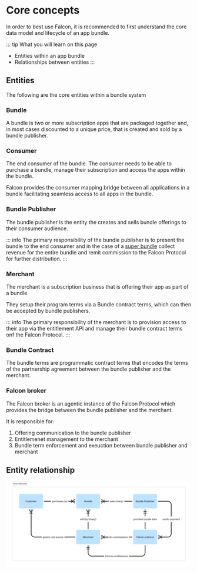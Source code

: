 # Core concepts

In order to best use Falcon, it is recommended to first understand the core data model and lifecycle of an app bundle. 

::: tip What you will learn on this page
- Entities within an app bundle
- Relationships between entities
:::

## Entities
The following are the core entities within a bundle system

### Bundle
A bundle is two or more subscription apps that are packaged together and, in
most cases discounted to a unique price, that is created and sold by a bundle publisher.

### Consumer
The end consumer of the bundle. The consumer needs to be able to purchase a
bundle, manage their subscription and access the apps within the bundle. 

Falcon provides the consumer mapping bridge between all applications in a bundle
facilitating seamless access to all apps in the bundle. 

### Bundle Publisher
The bundle publisher is the entity the creates and sells bundle offerings to their consumer audience.

::: info 
The primary responsibility of the bundle publisher is to present the bundle to the end
consumer and in the case of a [super bundle](/bundle-modes) collect revenue for
the entire bundle and remit commission to the Falcon Protocol for further
distribution.
:::
### Merchant
The merchant is a subscription business that is offering their app as part of a
bundle. 

They setup their program terms via a Bundle contract terms, which can then be
accepted by bundle publishers.

::: info 
The primary responsibility of the merchant is to provision access to their app
via the entitlement API and manage their bundle contract terms onf the Falcon Protocol.
:::

### Bundle Contract
The bundle terms are programmatic contract terms that encodes the terms of the
partnership agreement between the bundle publisher and the merchant.

### Falcon broker
The Falcon broker is an agentic instance of the Falcon Protocol which provides
the bridge between the bundle publisher and the merchant.

It is responsible for:
1. Offering communication to the bundle publisher 
2. Entitlemenet management to the merchant
3. Bundle term enforcement and exeuction between bundle publisher and merchant

## Entity relationship
![Image](../images/entity-diagram.png)
